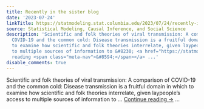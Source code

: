 ```yaml
---
title: Recently in the sister blog
date: '2023-07-24'
linkTitle: https://statmodeling.stat.columbia.edu/2023/07/24/recently-in-the-sister-blog-14/
source: Statistical Modeling, Causal Inference, and Social Science
description: 'Scientific and folk theories of viral transmission: A comparison of
  COVID-19 and the common cold: Disease transmission is a fruitful domain in which
  to examine how scientific and folk theories interrelate, given laypeople’s access
  to multiple sources of information to &#8230; <a href="https://statmodeling.stat.columbia.edu/2023/07/24/recently-in-the-sister-blog-14/">Continue
  reading <span class="meta-nav">&#8594;</span></a> ...'
disable_comments: true
---
```

Scientific and folk theories of viral transmission: A comparison of COVID-19 and the common cold: Disease transmission is a fruitful domain in which to examine how scientific and folk theories interrelate, given laypeople’s access to multiple sources of information to &#8230; <a href="https://statmodeling.stat.columbia.edu/2023/07/24/recently-in-the-sister-blog-14/">Continue reading <span class="meta-nav">&#8594;</span></a> ...